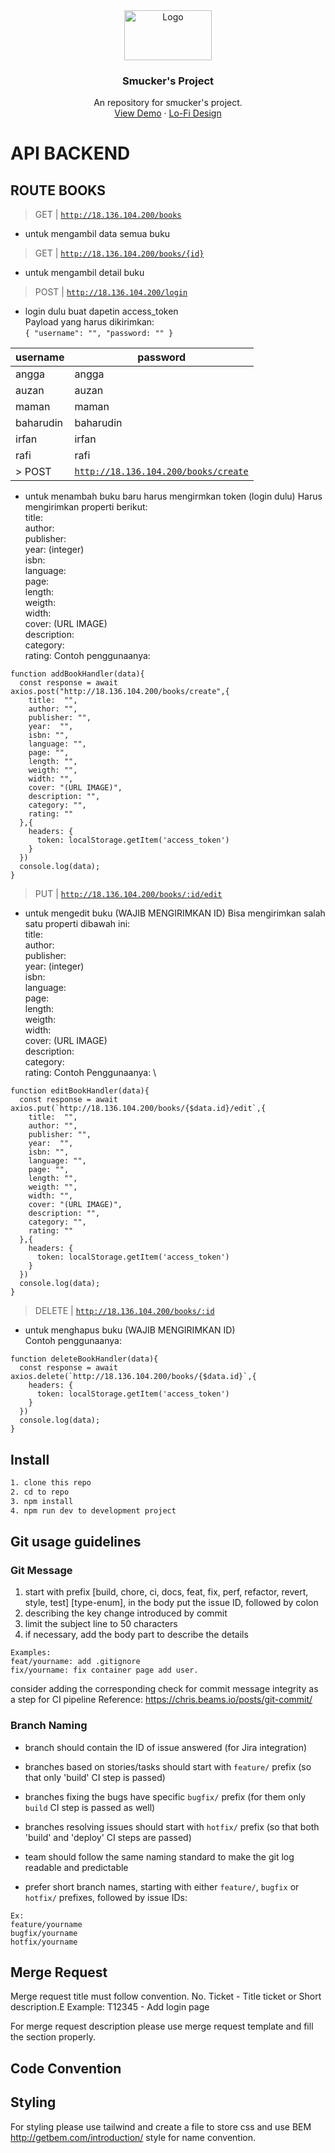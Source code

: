 <div align="center">
  <a href="#">
    <img src="./src/assets/images/logo-lg.png" alt="Logo" width="140" height="80">
  </a>

  <h3 align="center">Smucker's Project</h3>

  <p align="center">
    An repository for smucker's project.
    <br />
    <a href="#">View Demo</a>
    ·
    <a href="">Lo-Fi Design</a>
  </p>
</div>

# API BACKEND
## ROUTE BOOKS
> GET | [`http://18.136.104.200/books`](http://18.136.104.200/books)
- untuk mengambil data semua buku
> GET | [`http://18.136.104.200/books/{id}`](http://18.136.104.200/books/{id})
- untuk mengambil detail buku
> POST | [`http://18.136.104.200/login`](http://18.136.104.200/books/{id})
- login dulu buat dapetin access_token \
Payload yang harus dikirimkan: \
`{
  "username": "",
  "password: ""
}`



| username | password |
| --- | --- |
| angga | angga |
| auzan | auzan |
| maman | maman |
| baharudin | baharudin |
| irfan | irfan |
| rafi | rafi |
> POST | [`http://18.136.104.200/books/create`](http://18.136.104.200/books/create)
- untuk menambah buku baru harus mengirmkan token (login dulu)
Harus mengirimkan properti berikut: \
title: \
author: \
publisher: \
year: (integer) \
isbn: \
language: \
page: \
length: \
weigth: \
width: \
cover: (URL IMAGE) \
description: \
category: \
rating:
Contoh penggunaanya:
```
function addBookHandler(data){
  const response = await axios.post("http://18.136.104.200/books/create",{
    title:  "",
    author: "",
    publisher: "",
    year:  "",
    isbn: "",
    language: "",
    page: "",
    length: "",
    weigth: "",
    width: "",
    cover: "(URL IMAGE)",
    description: "",
    category: "",
    rating: ""
  },{
    headers: {
      token: localStorage.getItem('access_token')
    }
  })
  console.log(data);
}
```
> PUT | [`http://18.136.104.200/books/:id/edit`](http://18.136.104.200/books/:id/edit)
- untuk mengedit buku (WAJIB MENGIRIMKAN ID)
Bisa mengirimkan salah satu properti dibawah ini: \
title: \
author: \
publisher: \
year: (integer) \
isbn: \
language: \
page: \
length: \
weigth: \
width: \
cover: (URL IMAGE) \
description: \
category: \
rating:
Contoh Penggunaanya:
\
```
function editBookHandler(data){
  const response = await axios.put(`http://18.136.104.200/books/{$data.id}/edit`,{
    title:  "",
    author: "",
    publisher: "",
    year:  "",
    isbn: "",
    language: "",
    page: "",
    length: "",
    weigth: "",
    width: "",
    cover: "(URL IMAGE)",
    description: "",
    category: "",
    rating: ""
  },{
    headers: {
      token: localStorage.getItem('access_token')
    }
  })
  console.log(data);
}
```
> DELETE | [`http://18.136.104.200/books/:id`](http://18.136.104.200/books/:id)
- untuk menghapus buku (WAJIB MENGIRIMKAN ID) \
Contoh penggunaanya:
```
function deleteBookHandler(data){
  const response = await axios.delete(`http://18.136.104.200/books/{$data.id}`,{
    headers: {
      token: localStorage.getItem('access_token')
    }
  })
  console.log(data);
}
```



## Install

```bash
1. clone this repo
2. cd to repo
3. npm install
4. npm run dev to development project
```

## Git usage guidelines
### Git Message

1) start with prefix [build, chore, ci, docs, feat, fix, perf, refactor, revert, style, test] [type-enum], in the body put the issue ID, followed by colon
2) describing the key change introduced by commit
3) limit the subject line to 50 characters
4) if necessary, add the body part to describe the details

```
Examples:
feat/yourname: add .gitignore
fix/yourname: fix container page add user.
```

consider adding the corresponding check for commit message integrity as a step for CI pipeline
Reference: https://chris.beams.io/posts/git-commit/

### Branch Naming
- branch should contain the ID of issue answered (for Jira integration)
- branches based on stories/tasks should start with `feature/` prefix (so that only 'build' CI step is passed)
- branches fixing the bugs have specific `bugfix/` prefix (for them only `build` CI step is passed as well)
- branches resolving issues should start with `hotfix/` prefix (so that both 'build' and 'deploy' CI steps are passed)
- team should follow the same naming standard to make the git log readable and predictable

- prefer short branch names, starting with either `feature/`, `bugfix` or `hotfix/` prefixes, followed by issue IDs:
```
Ex:
feature/yourname
bugfix/yourname
hotfix/yourname
```
## Merge Request
Merge request title must follow convention. No. Ticket - Title ticket or Short description.E
Example: T12345 - Add login page

For merge request description please use merge request template and fill the section properly.

## Code Convention

## Styling
For styling please use tailwind and create a file to store css and use BEM http://getbem.com/introduction/ style for name convention.

